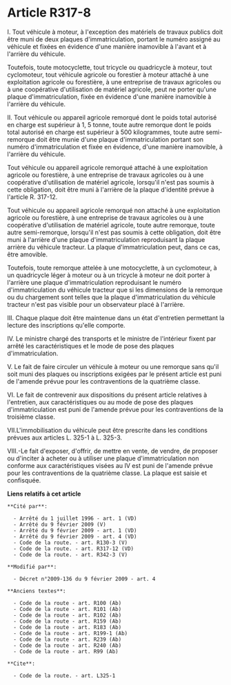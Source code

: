 # Article R317-8

I. Tout véhicule à moteur, à l'exception des matériels de travaux publics doit être muni de deux plaques d'immatriculation,
portant le numéro assigné au véhicule et fixées en évidence d'une manière inamovible à l'avant et à l'arrière du véhicule. 

Toutefois, toute motocyclette, tout tricycle ou quadricycle à moteur, tout cyclomoteur, tout véhicule agricole ou forestier à
moteur attaché à une exploitation agricole ou forestière, à une entreprise de travaux agricoles ou à une coopérative
d'utilisation de matériel agricole, peut ne porter qu'une plaque d'immatriculation, fixée en évidence d'une manière
inamovible à l'arrière du véhicule. 

II. Tout véhicule ou appareil agricole remorqué dont le poids total autorisé en charge est supérieur à 1, 5 tonne, toute
autre remorque dont le poids total autorisé en charge est supérieur à 500 kilogrammes, toute autre semi-remorque doit être
munie d'une plaque d'immatriculation portant son numéro d'immatriculation et fixée en évidence, d'une manière inamovible, à
l'arrière du véhicule. 

Tout véhicule ou appareil agricole remorqué attaché à une exploitation agricole ou forestière, à une entreprise de travaux
agricoles ou à une coopérative d'utilisation de matériel agricole, lorsqu'il n'est pas soumis à cette obligation, doit être
muni à l'arrière de la plaque d'identité prévue à l'article R. 317-12. 

Tout véhicule ou appareil agricole remorqué non attaché à une exploitation agricole ou forestière, à une entreprise de
travaux agricoles ou à une coopérative d'utilisation de matériel agricole, toute autre remorque, toute autre semi-remorque,
lorsqu'il n'est pas soumis à cette obligation, doit être muni à l'arrière d'une plaque d'immatriculation reproduisant la
plaque arrière du véhicule tracteur. La plaque d'immatriculation peut, dans ce cas, être amovible. 

Toutefois, toute remorque attelée à une motocyclette, à un cyclomoteur, à un quadricycle léger à moteur ou à un tricycle à
moteur ne doit porter à l'arrière une plaque d'immatriculation reproduisant le numéro d'immatriculation du véhicule tracteur
que si les dimensions de la remorque ou du chargement sont telles que la plaque d'immatriculation du véhicule tracteur n'est
pas visible pour un observateur placé à l'arrière. 

III. Chaque plaque doit être maintenue dans un état d'entretien permettant la lecture des inscriptions qu'elle comporte. 

IV. Le ministre chargé des transports et le ministre de l'intérieur fixent par arrêté les caractéristiques et le mode de pose
des plaques d'immatriculation.

V. Le fait de faire circuler un véhicule à moteur ou une remorque sans qu'il soit muni des plaques ou inscriptions exigées
par le présent article est puni de l'amende prévue pour les contraventions de la quatrième classe. 

VI. Le fait de contrevenir aux dispositions du présent article relatives à l'entretien, aux caractéristiques ou au mode de
pose des plaques d'immatriculation est puni de l'amende prévue pour les contraventions de la troisième classe. 

VII.L'immobilisation du véhicule peut être prescrite dans les conditions prévues aux articles L. 325-1 à L. 325-3.

VIII.-Le fait d'exposer, d'offrir, de mettre en vente, de vendre, de proposer ou d'inciter à acheter ou à utiliser une plaque
d'immatriculation non conforme aux caractéristiques visées au IV est puni de l'amende prévue pour les contraventions de la
quatrième classe. La plaque est saisie et confisquée.

**Liens relatifs à cet article**

	**Cité par**:

	  - Arrêté du 1 juillet 1996 - art. 1 (VD)
	  - Arrêté du 9 février 2009 (V)
	  - Arrêté du 9 février 2009 - art. 1 (VD)
	  - Arrêté du 9 février 2009 - art. 4 (VD)
	  - Code de la route. - art. R130-3 (V)
	  - Code de la route. - art. R317-12 (VD)
	  - Code de la route. - art. R342-3 (V)

	**Modifié par**:

	  - Décret n°2009-136 du 9 février 2009 - art. 4

	**Anciens textes**:

	  - Code de la route - art. R100 (Ab)
	  - Code de la route - art. R101 (Ab)
	  - Code de la route - art. R102 (Ab)
	  - Code de la route - art. R159 (Ab)
	  - Code de la route - art. R183 (Ab)
	  - Code de la route - art. R199-1 (Ab)
	  - Code de la route - art. R239 (Ab)
	  - Code de la route - art. R240 (Ab)
	  - Code de la route - art. R99 (Ab)

	**Cite**:

	  - Code de la route. - art. L325-1
